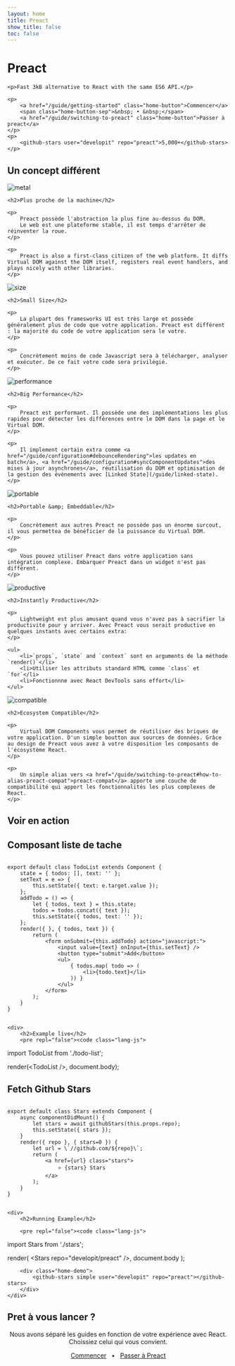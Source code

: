 ```yaml
---
layout: home
title: Preact
show_title: false
toc: false
---
```


<jumbotron>
    <h1>
        <logo height="1.5em" title="Preact" text>Preact</logo>
    </h1>

    <p>Fast 3kB alternative to React with the same ES6 API.</p>

    <p>
        <a href="/guide/getting-started" class="home-button">Commencer</a>
        <span class="home-button-sep">&nbsp; • &nbsp;</span>
        <a href="/guide/switching-to-preact" class="home-button">Passer à preact</a>
    </p>
    <p>
        <github-stars user="developit" repo="preact">5,000+</github-stars>
    </p>
</jumbotron>


<section class="home-top">
    <h1>Un concept différent</h1>
</section>


<section class="home-section">
    <img src="/assets/home/metal.svg" alt="metal">

    <h2>Plus proche de la machine</h2>
    
    <p>
        Preact possède l'abstraction la plus fine au-dessus du DOM.
        Le web est une plateforme stable, il est temps d'arrêter de réinventer la roue.
    </p>
    
    <p>
        Preact is also a first-class citizen of the web platform. It diffs Virtual DOM against the DOM itself, registers real event handlers, and plays nicely with other libraries.
    </p>
</section>


<section class="home-section">
    <img src="/assets/home/size.svg" alt="size">

    <h2>Small Size</h2>
    
    <p>
        La plupart des framesworks UI est très large et possède généralement plus de code que votre application. Preact est différent : la majorité du code de votre application sera le votre.
    </p>
    
    <p>
        Concrètement moins de code Javascript sera à télécharger, analyser et exécuter. De ce fait votre code sera privilégié.
    </p>
</section>


<section class="home-section">
    <img src="/assets/home/performance.svg" alt="performance">

    <h2>Big Performance</h2>
    
    <p>
        Preact est performant. Il possède une des implémentations les plus rapides pour détecter les différences entre le DOM dans la page et le Virtual DOM.
    </p>
    
    <p>
        Il implement certain extra comme <a href="/guide/configuration#debounceRendering">les updates en batch</a>, <a href="/guide/configuration#syncComponentUpdates">des mises à jour asynchrones</a>, réutilisation du DOM et optimisation de la gestion des évènements avec [Linked State](/guide/linked-state).
    </p>
</section>


<section class="home-section">
    <img src="/assets/home/portable.svg" alt="portable">

    <h2>Portable &amp; Embeddable</h2>
    
    <p>
        Concrètement aux autres Preact ne possède pas un énorme surcout, il vous permettea de bénéficier de la puissance du Virtual DOM.
    </p>
    
    <p>
        Vous pouvez utiliser Preact dans votre application sans intégration complexe. Embarquer Preact dans un widget n'est pas différent.
    </p>
</section>


<section class="home-section">
    <img src="/assets/home/productive.svg" alt="productive">

    <h2>Instantly Productive</h2>
    
    <p>
        Lightweight est plus amusant quand vous n'avez pas à sacrifier la productivité pour y arriver. Avec Preact vous serait productive en quelques instants avec certains extra:
    </p>
    
    <ul>
        <li>`props`, `state` and `context` sont en arguments de la méthode `render()`</li>
        <li>Utiliser les attributs standard HTML comme `class` et `for`</li>
        <li>Fonctionnne avec React DevTools sans effort</li>
    </ul>
</section>


<section class="home-section">
    <img src="/assets/home/compatible.svg" alt="compatible">

    <h2>Ecosystem Compatible</h2>
    
    <p>
        Virtual DOM Components vous permet de réutiliser des briques de votre application. D'un simple boutton aux sources de données. Grâce au design de Preact vous avez à votre disposition les composants de l'écosystème React.
    </p>
    
    <p>
        Un simple alias vers <a href="/guide/switching-to-preact#how-to-alias-preact-compat">preact-compat</a> apporte une couche de compatibilité qui apport les fonctionnalités les plus complexes de React.
    </p>
</section>


<section class="home-top">
    <h1>Voir en action</h1>
</section>


<section class="home-split">
    <div>
        <h2>Composant liste de tache</h2>
        <pre><code class="lang-js">
export default class TodoList extends Component {
    state = { todos: [], text: '' };
    setText = e =&gt; {
        this.setState({ text: e.target.value });
    };
    addTodo = () =&gt; {
        let { todos, text } = this.state;
        todos = todos.concat({ text });
        this.setState({ todos, text: '' });
    };
    render({ }, { todos, text }) {
        return (
            &lt;form onSubmit={this.addTodo} action="javascript:"&gt;
                &lt;input value={text} onInput={this.setText} /&gt;
                &lt;button type="submit"&gt;Add&lt;/button&gt;
                &lt;ul&gt;
                    { todos.map( todo =&gt; (
                        &lt;li&gt;{todo.text}&lt;/li&gt;
                    )) }
                &lt;/ul&gt;
            &lt;/form&gt;
        );
    }
}
        </code></pre>
    </div>
    
    <div>
        <h2>Example live</h2>
        <pre repl="false"><code class="lang-js">
import TodoList from './todo-list';

render(&lt;TodoList /&gt;, document.body);
        </code></pre>
        <div class="home-demo">
            <todo-list></todo-list>
        </div>
    </div>
</section>


<section class="home-split">
    <div>
        <h2>Fetch Github Stars</h2>
        <pre><code class="lang-js">
export default class Stars extends Component {
    async componentDidMount() {
        let stars = await githubStars(this.props.repo);
        this.setState({ stars });
    }
    render({ repo }, { stars=0 }) {
        let url = \`//github.com/${repo}\`;
        return (
            &lt;a href={url} class="stars"&gt;
                ⭐️ {stars} Stars
            &lt;/a&gt;
        );
    }
}
        </code></pre>
    </div>
    
    <div>
        <h2>Running Example</h2>
        
        <pre repl="false"><code class="lang-js">
import Stars from './stars';

render(
    &lt;Stars repo="developit/preact" /&gt;,
    document.body
);
        </code></pre>
       
        <div class="home-demo">
            <github-stars simple user="developit" repo="preact"></github-stars>
        </div>
    </div>
</section>


<section class="home-top">
    <h1>Pret à vous lancer ?</h1>
</section>


<section style="text-align:center;">
    <p>
        Nous avons séparé les guides en fonction de votre expérience avec React.
        <br>
        Choissiez celui qui vous convient.
    </p>
    <p>
        <a href="/guide/getting-started" class="home-button">Commencer</a>
        <span class="home-button-sep">&nbsp; • &nbsp;</span>
        <a href="/guide/switching-to-preact" class="home-button">Passer à Preact</a>
    </p>
</section>
